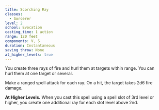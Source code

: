 ```yaml
---
title: Scorching Ray
classes:
  - Sorcerer
level: 2
school: Evocation
casting_time: 1 action
range: 120 feet
components: V, S
duration: Instantaneous
saving_throw: None
at_higher_levels: true
---
```


You create three rays of fire and hurl them at targets within range. You can hurl them at one target or several.

Make a ranged spell attack for each ray. On a hit, the target takes 2d6 fire damage.

**At Higher Levels.** When you cast this spell using a spell slot of 3rd level or higher, you create one additional ray for each slot level above 2nd.
